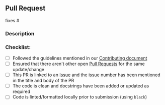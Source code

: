 ## Pull Request

fixes #  
<!-- Please add the issue number you're trying to fix with this PR, if none then please create an issue first, also, please prefix your PR title with [Fixes #<issue-number>] -->

### Description
<!-- A line or two explaining what this patch does -->

### Checklist:
- [ ] Followed the guidelines mentioned in our [Contributing document](/CONTRIBUTING.md)
- [ ] Ensured that there aren't other open [Pull Requests](../../../pulls) for the same update/change
- [ ] This PR is linked to an [Issue](../../../issues) and the issue number has been mentioned in the title and body of the PR 
- [ ] The code is clean and docstrings have been added or updated as required
- [ ] Code is linted/formatted locally prior to submission (using `black`)

<!-- Incase you have signed-off you're commits, please cut and paste the signed-off by line here at the end -->

